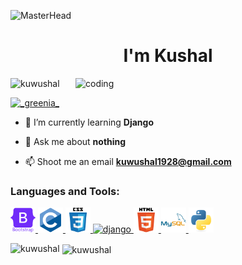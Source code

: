 ![MasterHead](https://i.kym-cdn.com/entries/icons/original/000/037/367/cover2.jpg)

<h1 align="center"> I'm Kushal</h1>
<img align="right" alt="coding" width="400" src="https://media.tenor.com/cX92mi1p-NYAAAAd/coding-anime.gif">

<p align="left"> <img src="https://komarev.com/ghpvc/?username=kuwushal&label=Profile%20views&color=0e75b6&style=flat" alt="kuwushal" /> </p>

<p align="left"> <a href="https://twitter.com/_greenia_" target="blank"><img src="https://img.shields.io/twitter/follow/_greenia_?logo=twitter&style=for-the-badge" alt="_greenia_" /></a> </p>

- 🌱 I’m currently learning **Django**

- 💬 Ask me about **nothing**

- 📫 Shoot me an email **kuwushal1928@gmail.com**



<h3 align="left">Languages and Tools:</h3>
<p align="left"> <a href="https://getbootstrap.com" target="_blank" rel="noreferrer"> <img src="https://raw.githubusercontent.com/devicons/devicon/master/icons/bootstrap/bootstrap-plain-wordmark.svg" alt="bootstrap" width="40" height="40"/> </a> <a href="https://www.cprogramming.com/" target="_blank" rel="noreferrer"> <img src="https://raw.githubusercontent.com/devicons/devicon/master/icons/c/c-original.svg" alt="c" width="40" height="40"/> </a> <a href="https://www.w3schools.com/css/" target="_blank" rel="noreferrer"> <img src="https://raw.githubusercontent.com/devicons/devicon/master/icons/css3/css3-original-wordmark.svg" alt="css3" width="40" height="40"/> </a> <a href="https://www.djangoproject.com/" target="_blank" rel="noreferrer"> <img src="https://cdn.worldvectorlogo.com/logos/django.svg" alt="django" width="40" height="40"/> </a> <a href="https://www.w3.org/html/" target="_blank" rel="noreferrer"> <img src="https://raw.githubusercontent.com/devicons/devicon/master/icons/html5/html5-original-wordmark.svg" alt="html5" width="40" height="40"/> </a> <a href="https://www.mysql.com/" target="_blank" rel="noreferrer"> <img src="https://raw.githubusercontent.com/devicons/devicon/master/icons/mysql/mysql-original-wordmark.svg" alt="mysql" width="40" height="40"/> </a> <a href="https://www.python.org" target="_blank" rel="noreferrer"> <img src="https://raw.githubusercontent.com/devicons/devicon/master/icons/python/python-original.svg" alt="python" width="40" height="40"/> </a> </p>

<p><img align="left" src="https://github-readme-stats.vercel.app/api/top-langs?username=kuwushal&show_icons=true&locale=en&layout=compact" alt="kuwushal" /></p>

<p>&nbsp;<img align="center" src="https://github-readme-stats.vercel.app/api?username=kuwushal&show_icons=true&locale=en" alt="kuwushal" /></p>
